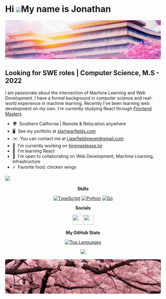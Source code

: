 Hi ![](https://user-images.githubusercontent.com/18350557/176309783-0785949b-9127-417c-8b55-ab5a4333674e.gif)My name is Jonathan
======================================================================================================================================
![](https://github.com/startwarfields/startwarfields/blob/master/sick_banner.jpg)


Looking for SWE roles | Computer Science, M.S - 2022
----------------------------------------------------
I am passionate about the intersection of Machine Learning and Web Development. I have a formal background in computer science and real-world experience in machine learning. Recently I've been learning web development on my own. I'm currently studying React through [Frontend Masters](https://frontendmasters.com/)

* 🌍  Southern California | Remote & Relocation anywhere
* 🖥️  See my portfolio at [startwarfields.com](http://startwarfields.com)
* ✉️  You can contact me at [j.warfieldmeyer@gmail.com](mailto:j.warfieldmeyer@gmail.com)
* 🚀  I'm currently working on [hiremeplease.lol](https://www.hiremeplease.lol/)
* 🧠  I'm learning React
* 🤝  I'm open to collaborating on Web Development, Machine Learning, Infrastructure
* ⚡  Favorite food: chicken wings

<a href="https://www.github.com/startwarfields" target="_blank" rel="noreferrer"><img
src="https://img.shields.io/github/followers/startwarfields?logo=github&style=for-the-badge&color=0891b2&labelColor=1c1917" /></a>

<p align="center">
<b>Skills</b>
</p>
<p align="center">
<a href="https://www.typescriptlang.org/" target="_blank" rel="noreferrer"><img src="https://raw.githubusercontent.com/danielcranney/readme-generator/main/public/icons/skills/typescript-colored.svg" width="36" height="36" alt="TypeScript" /></a>
<a href="https://www.python.org/" target="_blank" rel="noreferrer"><img src="https://raw.githubusercontent.com/danielcranney/readme-generator/main/public/icons/skills/python-colored.svg" width="36" height="36" alt="Python" /></a>
<a href="https://go.dev/doc/" target="_blank" rel="noreferrer"><img src="https://raw.githubusercontent.com/danielcranney/readme-generator/main/public/icons/skills/go-colored.svg" width="36" height="36" alt="Go" /></a>
<p align="center">
 <b>Socials</b>

<p align="center"> <a href="https://www.github.com/startwarfields" target="_blank" rel="noreferrer"><img src="https://raw.githubusercontent.com/danielcranney/readme-generator/main/public/icons/socials/github.svg" width="32" height="32" /></a> <a href="https://www.linkedin.com/in/endwarfields/" target="_blank" rel="noreferrer"><img src="https://raw.githubusercontent.com/danielcranney/readme-generator/main/public/icons/socials/linkedin.svg" width="32" height="32" /></a></p>


<p align="center">
<b>My GitHub Stats</b>
</p>
<p align="center">
<a href="https://github.com/startwarfields" align="left"><img src="https://github-readme-stats.vercel.app/api/top-langs/?username=startwarfields&langs_count=5&title_color=0891b2&text_color=ffffff&icon_color=0891b2&bg_color=1c1917&hide=css,scss,html,HTTP,Pug,cmake&hide_border=false&locale=en&custom_title=Top%5%Languages" alt="Top Languages" /></a>
</p>
<p align="center">
<a href="http://www.github.com/startwarfields"><img src="https://github-readme-streak-stats.herokuapp.com/?user=startwarfields&stroke=ffffff&background=1c1917&ring=0891b2&fire=0891b2&currStreakNum=ffffff&currStreakLabel=0891b2&sideNums=ffffff&sideLabels=ffffff&dates=ffffff&hide_border=true" /></a>
</p>

![](https://github.com/startwarfields/startwarfields/blob/master/bottom_header.jpg)
